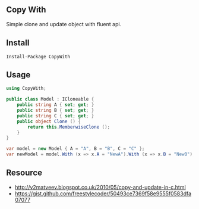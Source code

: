 
## Copy With

Simple clone and update object with fluent api.

## Install

```
Install-Package CopyWith
```

## Usage

```csharp
using CopyWith;

public class Model : ICloneable {
	public string A { set; get; }
	public string B { set; get; }
    public string C { set; get; }
	public object Clone () {
		return this.MemberwiseClone ();
	}
}

var model = new Model { A = "A", B = "B", C = "C" };
var newModel = model.With (x => x.A = "NewA").With (x => x.B = "NewB");
```

## Resource

- http://v2matveev.blogspot.co.uk/2010/05/copy-and-update-in-c.html
- https://gist.github.com/freestylecoder/50493ce7369f58e9555f0583dfa07077
